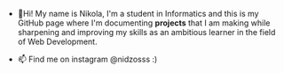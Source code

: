 - 👋Hi!
My name is Nikola, I'm a student in Informatics and this is my GitHub page
where I'm documenting <b> projects</b> that I am making while sharpening and improving my skills
as an ambitious learner in the field of Web Development.

- 📫 Find me on instagram @nidzosss 
  :) 

<!---
nikolastanin/nikolastanin is a ✨ special ✨ repository because its `README.md` (this file) appears on your GitHub profile.
You can click the Preview link to take a look at your changes.
--->
